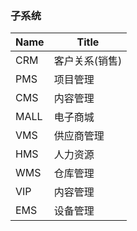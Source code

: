 ### 子系统

| **Name**     | **Title**     |
| ------------ | --------------|
| CRM          | 客户关系(销售)|
| PMS          | 项目管理      | 
| CMS          | 内容管理      |
| MALL         | 电子商城      |
| VMS          | 供应商管理    |
| HMS          | 人力资源      |
| WMS          | 仓库管理      |
| VIP          | 内容管理      |
| EMS          | 设备管理      |


